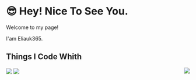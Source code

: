 # 😎 Hey! Nice To See You.

Welcome to my page!

I'am Eliauk365.

<div>
  <h2>Things I Code Whith</h2>
  <a>
      <img align="center" src="https://img.shields.io/badge/-Java-007396?style=flat-square&logo=java&logoColor=#007396" />
      <img align="center" src="https://img.shields.io/badge/-SpingBoot-black?style=flat-square&logo=Spring Boot" />
  </a>
  <a href="https://github.com/anuraghazra/github-readme-stats">
      <img align="right" src="https://github-readme-stats.vercel.app/api?username=Eliauk365&theme=nord&show_icons=true" />
  </a>
</div>
